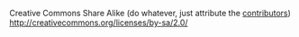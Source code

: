 Creative Commons Share Alike (do whatever, just attribute the [contributors](https://github.com/edgi-govdata-archiving/dataset-registries/graphs/contributors)) http://creativecommons.org/licenses/by-sa/2.0/

